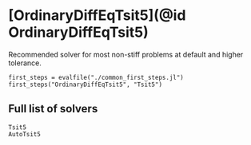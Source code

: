 # [OrdinaryDiffEqTsit5](@id OrdinaryDiffEqTsit5)

Recommended solver for most non-stiff problems at default and higher tolerance.

```@eval
first_steps = evalfile("./common_first_steps.jl")
first_steps("OrdinaryDiffEqTsit5", "Tsit5")
```

## Full list of solvers

```@docs
Tsit5
AutoTsit5
```
